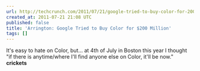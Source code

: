 ```yaml
---
url: http://techcrunch.com/2011/07/21/google-tried-to-buy-color-for-200-million-color-said-no/
created_at: 2011-07-21 21:08 UTC
published: false
title: 'Arrington: Google Tried to Buy Color for $200 Million'
tags: []
---
```


It's easy to hate on Color, but... at 4th of July in Boston this year I thought "if there is anytime/where I'll find anyone else on Color, it'll be now." <b>crickets</b>

